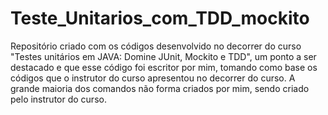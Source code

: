 # Teste_Unitarios_com_TDD_mockito
Repositório criado com os códigos desenvolvido no decorrer do curso "Testes unitários em JAVA: Domine JUnit, Mockito e TDD", um ponto a ser destacado e que esse código foi escritor por mim, tomando como base os códigos que o instrutor do curso apresentou no decorrer do curso. A grande maioria dos comandos não forma criados por mim, sendo criado pelo instrutor do curso.
